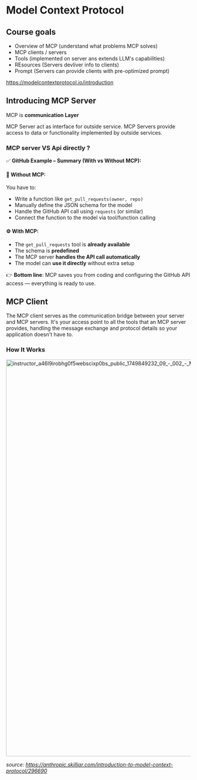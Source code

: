 # Model Context Protocol

## Course goals

- Overview of MCP (understand what problems MCP solves)
- MCP clients / servers
- Tools (implemented on server ans extends LLM's capabilities)
- REsources (Servers devliver info to clients)
- Prompt (Servers can provide clients with pre-optimized prompt)

https://modelcontextprotocol.io/introduction

## Introducing MCP Server

MCP is **communication Layer**

MCP Server act as interface for outside service. MCP Servers provide access to data or functionality implemented by outside services.


### MCP server VS Api directly ?

✅ **GitHub Example – Summary (With vs Without MCP):**

#### 🔧 **Without MCP**:

You have to:

* Write a function like `get_pull_requests(owner, repo)`
* Manually define the JSON schema for the model
* Handle the GitHub API call using `requests` (or similar)
* Connect the function to the model via tool/function calling

#### ⚙️ **With MCP**:

* The `get_pull_requests` tool is **already available**
* The schema is **predefined**
* The MCP server **handles the API call automatically**
* The model can **use it directly** without extra setup

👉 **Bottom line**: MCP saves you from coding and configuring the GitHub API access — everything is ready to use.


## MCP Client

The MCP client serves as the communication bridge between your server and MCP servers. It's your access point to all the tools that an MCP server provides, handling the message exchange and protocol details so your application doesn't have to.

### How It Works


<img width="1920" height="1080" alt="instructor_a46l9irobhg0f5webscixp0bs_public_1749849232_09_-_002_-_MCP_Clients_19 1749849231568" src="https://github.com/user-attachments/assets/7e81837f-6760-4f3d-aa5b-a29e06486034" />


*source: https://anthropic.skilljar.com/introduction-to-model-context-protocol/296690*





